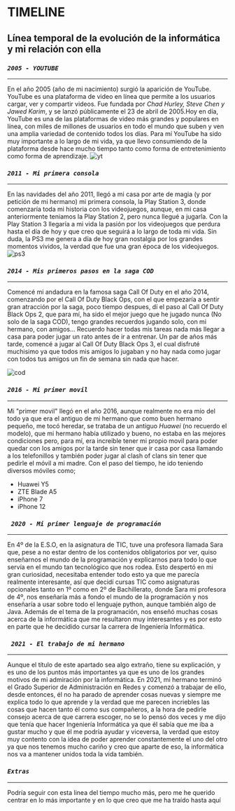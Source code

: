 # **TIMELINE**
## **Línea temporal de la evolución de la informática y mi relación con ella**

### *```2005 - YOUTUBE```*
---
En el año 2005 (año de mi nacimiento) surgió la aparición de YouTube. YouTube es una plataforma de video en línea que permite a los usuarios cargar, ver y compartir videos. Fue fundada por *Chad Hurley, Steve Chen y Jawed Karim*, y se lanzó públicamente el 23 de abril de 2005.Hoy en día, YouTube es una de las plataformas de video más grandes y populares en línea, con miles de millones de usuarios en todo el mundo que suben y ven una amplia variedad de contenido todos los días. Para mí YouTube ha sido muy importante a lo largo de mi vida, ya que llevo consumiendo de la plataforma desde hace mucho tiempo tanto como forma de entretenimiento como forma de aprendizaje.
![yt](https://static.wikia.nocookie.net/logopedia/images/9/90/YouTube_logo_2005.svg/revision/latest?cb=20210722171257&path-prefix=es)

### *```2011 - Mi primera consola```*
---
En las navidades del año 2011, llegó a mi casa por arte de magia (y por petición de mi hermano) mi primera consola, la Play Station 3, donde comenzaría toda mi historia con los videojuegos, aunque, en mi casa anteriormente teniamos la Play Station 2, pero nunca llegué a jugarla. Con la Play Station 3 llegaría a mi vida la pasión por los videojuegos que perdura hasta el día de hoy y que creo que seguirá a lo largo de toda mi vida. Sin duda, la PS3 me genera a día de hoy gran nostalgia por los grandes momentos vividos, la verdad que fue una gran época de los videojuegos.
![ps3](https://upload.wikimedia.org/wikipedia/commons/thumb/d/d3/Sony-PlayStation-3-2001A-wController-L.jpg/1200px-Sony-PlayStation-3-2001A-wController-L.jpg)

### *```2014 - Mis primeros pasos en la saga COD```*
---
Comencé mi andadura en la famosa saga Call Of Duty en el año 2014, comenzando por el Call Of Duty Black Ops, con el que empezaría a sentir gran atracción por la saga, poco tiempo despues, dí el paso al Call Of Duty Black Ops 2, que para mí, ha sido el mejor juego que he jugado nunca (No solo de la saga COD), tengo grandes recuerdos jugando solo, con mi hermano, con amigos... Recuerdo hacer todas mis tareas nada más llegar a casa para poder jugar un rato antes de ir a entrenar. Un par de años más tarde, comencé a jugar al Call Of Duty Black Ops 3, el cual disfruté muchisimo ya que todos mis amigos lo jugaban y no hay nada como jugar con todos tus amigos un fin de semana sin nada que hacer.

![cod](https://i0.wp.com/imgs.hipertextual.com/wp-content/uploads/2015/06/Black-Ops-3.jpg?fit=1920%2C1080&quality=50&strip=all&ssl=1)

### *```2016 - Mi primer movil```*
---
Mi "primer movil" llegó en el año 2016, aunque realmente no era mío del todo ya que era el antiguo de mi hermano que como buen hermano pequeño, me tocó heredar, se trataba de un antiguo *Huawei* (no recuerdo el modelo), que mi hermano había utilizado y bueno, no estaba en las mejores condiciones pero, para mí, era increible tener mi propio movil para poder quedar con los amigos por la tarde sin tener que ir casa por casa llamando a los telefonillos y también poder jugar al clash of clans sin tener que pedirle el móvil a mi madre. Con el paso del tiempo, he ido teniendo diversos móviles como;

* Huawei Y5
* ZTE Blade A5
* iPhone 7
* iPhone 12

### *``` 2020 - Mi primer lenguaje de programación```*
---
En 4º de la E.S.O, en la asignatura de TIC, tuve una profesora llamada Sara que, pese a no estar dentro de los contenidos obligatorios por ver, quiso enseñarnos el mundo de la programación y explicarnos para todo lo que servía en el mundo tan tecnológico que nos rodea. Esto despertó en mi gran curiosidad, necesitaba entender todo esto ya que me parecía realmente interesante, así que decidí cursas TIC como asignaturas opcionales tanto en 1º como en 2º de Bachillerato, donde Sara mi profesora de 4º, nos enseñaría más a fondo el mundo de la programación y nos enseñaría a usar sobre todo el lenguaje python, aunque también algo de Java. Además de el tema de la programación, nos enseñó muchas cosas acerca de la informática que me resultaron muy interesantes y es por esto en parte que he decidido cursar la carrera de Ingeniería Informática.

### *``` 2021 - El trabajo de mi hermano```*
---
Aunque el título de este apartado sea algo extraño, tiene su explicación, y es uno de los puntos más importantes ya que es uno de los grandes motivos de mi admiración por la informática. En 2021, mi hermano terminó el Grado Superior de Administración en Redes y comenzó a trabajar de ello, desde entonces, él no ha parado de aprender cosas nuevas y siempre me explica todo lo que aprende y la verdad que me parecen incriebles las cosas que hacen tanto él como sus compañeros, a la hora de pedirle consejo acerca de que carrera escoger, no se lo pensó dos veces y me dijo que tenía que hacer Ingeniería Informática ya que él sabía que me iba a gustar mucho y que él me podría ayudar y viceversa, la verdad que estoy muy contento con la idea de poder aprender constantemente el uno del otro ya que nos tenemos mucho cariño y creo que aparte de eso, la informática nos va a mantener unidos toda la vida también.

### *``` Extras ```*
---
Podría seguir con esta linea del tiempo mucho más, pero me he querido centrar en lo más importante y en lo que creo que me ha traído hasta aquí